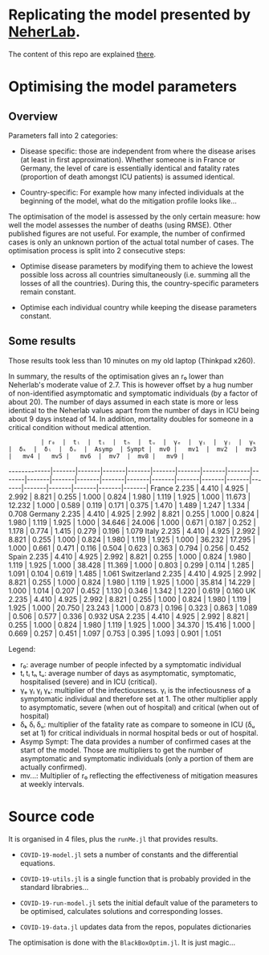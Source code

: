 # Replicating the model presented by [NeherLab](https://neherlab.org/covid19/).

The content of this repo are explained [there](https://emmanuel-r8.github.io/2020/03/25/2020-03-25-forecasting-covid-19.html).

# Optimising the model parameters

## Overview
Parameters fall into 2 categories:

- Disease specific: those are independent from where the disease arises (at least in first approximation).
  Whether someone is in France or Germany, the level of care is essentially identical and
  fatality rates (proportion of death amongst ICU patients) is assumed identical.

- Country-specific: For example how many infected individuals at the beginning of the model,
  what do the mitigation profile looks like...

The optimisation of the model is assessed by the only certain measure: how well the model assesses the
number of deaths (using RMSE). Other published figures are not useful. For example, the number of confirmed
cases is only an unknown portion of the actual total number of cases. The optimisation process is
split into 2 consecutive steps:

  - Optimise disease parameters by modifying them to achieve the lowest possible loss across all
    countries simultaneously (i.e. summing all the losses of all the countries). During this, the
    country-specific parameters remain constant.

  - Optimise each individual country while keeping the disease parameters constant.

## Some results

Those results took less than 10 minutes on my old laptop (Thinkpad x260).

In summary, the results of the optimisation gives an r₀ lower than Neherlab's moderate value of 2.7. This is however
offset by a hug number of non-identified asymptomatic and symptomatic individuals (by a factor of about 20).  The number of days assumed in each state is more or less identical to the Neherlab values apart from the number of days in ICU being about 9 days instead of 14. In addition, mortality doubles for someone in a critical condition without medical attention.


             | r₀  |  tₗ  |  tᵢ  |  tₕ  |  tᵤ  |  γₑ  |  γᵢ  |  γⱼ  |  γₖ  |  δₖ  |  δₗ  |  δᵤ  |  Asymp  | Sympt |  mv0 |   mv1  |  mv2  |  mv3 |   mv4 |   mv5 |   mv6  |  mv7  |  mv8 |   mv9 |
-------------|-------|-------|-------|-------|-------|-------|-------|-------|-------|-------|-------|-------|-------|-------|-------|-------|-------|-------|-------|-------|-------|-------|-------|-------|
France        2.235 | 4.410 | 4.925 | 2.992 | 8.821 | 0.255 | 1.000 | 0.824 | 1.980 | 1.119 | 1.925 | 1.000 | 11.673 | 12.232 | 1.000 | 0.589 | 0.119 | 0.171 | 0.375 | 1.470 | 1.489 | 1.247 | 1.334 | 0.708
Germany       2.235 | 4.410 | 4.925 | 2.992 | 8.821 | 0.255 | 1.000 | 0.824 | 1.980 | 1.119 | 1.925 | 1.000 | 34.646 | 24.006 | 1.000 | 0.671 | 0.187 | 0.252 | 1.178 | 0.774 | 1.415 | 0.279 | 0.196 | 1.079
Italy         2.235 | 4.410 | 4.925 | 2.992 | 8.821 | 0.255 | 1.000 | 0.824 | 1.980 | 1.119 | 1.925 | 1.000 | 36.232 | 17.295 | 1.000 | 0.661 | 0.471 | 0.116 | 0.504 | 0.623 | 0.363 | 0.794 | 0.256 | 0.452
Spain         2.235 | 4.410 | 4.925 | 2.992 | 8.821 | 0.255 | 1.000 | 0.824 | 1.980 | 1.119 | 1.925 | 1.000 | 38.428 | 11.369 | 1.000 | 0.803 | 0.299 | 0.114 | 1.285 | 1.091 | 0.104 | 0.619 | 1.485 | 1.061
Switzerland   2.235 | 4.410 | 4.925 | 2.992 | 8.821 | 0.255 | 1.000 | 0.824 | 1.980 | 1.119 | 1.925 | 1.000 | 35.814 | 14.229 | 1.000 | 1.014 | 0.207 | 0.452 | 1.130 | 0.346 | 1.342 | 1.220 | 0.619 | 0.160
UK            2.235 | 4.410 | 4.925 | 2.992 | 8.821 | 0.255 | 1.000 | 0.824 | 1.980 | 1.119 | 1.925 | 1.000 | 20.750 | 23.243 | 1.000 | 0.873 | 0.196 | 0.323 | 0.863 | 1.089 | 0.506 | 0.577 | 0.336 | 0.932
USA           2.235 | 4.410 | 4.925 | 2.992 | 8.821 | 0.255 | 1.000 | 0.824 | 1.980 | 1.119 | 1.925 | 1.000 | 34.370 | 15.416 | 1.000 | 0.669 | 0.257 | 0.451 | 1.097 | 0.753 | 0.395 | 1.093 | 0.901 | 1.051


Legend:
  - r₀: average number of people infected by a symptomatic individual
  - tₗ     tᵢ     tₕ     tᵤ: average number of days as asymptomatic, symptomatic, hospitalised (severe) and in ICU (critical).
  - γₑ     γᵢ     γⱼ     γₖ: multiplier of the infectiousness. γᵢ is the infectiousness of a symptomatic individual and therefore set at 1. The other multiplier apply to asymptomatic, severe (when
out of hospital) and critical (when out of hospital)
  - δₖ     δₗ     δᵤ: multiplier of the fatality rate as compare to someone in ICU (δᵤ set at 1) for critical individuals in normal hospital beds or out of hospital.
  - Asymp   Sympt: The data provides a number of confirmed cases at the start of the model. Those are multipliers to get the number of asymptomatic and symptomatic individuals (only a portion of
them are actually confirmed).
  - mv...: Multiplier of r₀ reflecting the effectiveness of mitigation measures at weekly intervals.


# Source code

It is organised in 4 files, plus the `runMe.jl` that provides results.

- `COVID-19-model.jl`  sets a number of constants and the differential equations.

- `COVID-19-utils.jl` is a single function that is probably provided in the standard librabries...

- `COVID-19-run-model.jl`  sets the initial default value of the parameters to be optimised,
  calculates solutions and corresponding losses.

- `COVID-19-data.jl` updates data from the repos, populates dictionaries

The optimisation is done with the `BlackBoxOptim.jl`. It is just magic...
